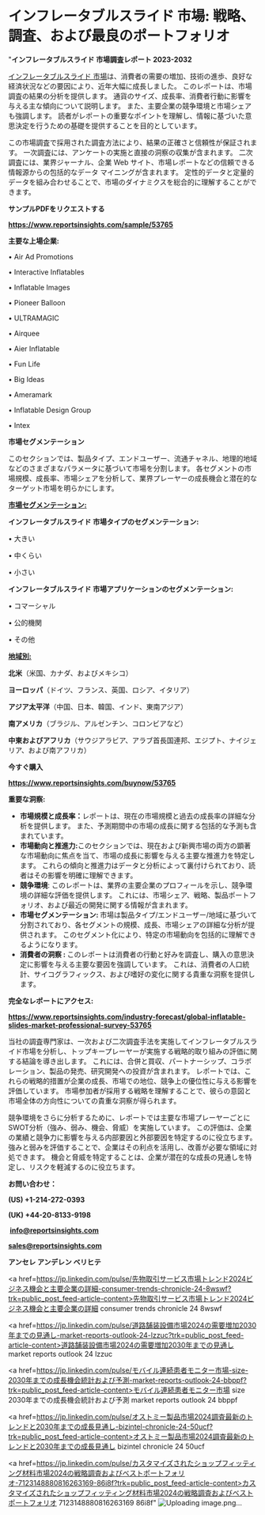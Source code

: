 # インフレータブルスライド 市場: 戦略、調査、および最良のポートフォリオ

"<strong>インフレータブルスライド 市場調査レポート 2023-2032</strong>

<a href=https://www.reportsinsights.com/sample/53765>インフレータブルスライド 市場</a>は、消費者の需要の増加、技術の進歩、良好な経済状況などの要因により、近年大幅に成長しました。 このレポートは、市場調査の結果の分析を提供します。 通貨のサイズ、成長率、消費者行動に影響を与える主な傾向について説明します。 また、主要企業の競争環境と市場シェアも強調します。 読者がレポートの重要なポイントを理解し、情報に基づいた意思決定を行うための基礎を提供することを目的としています。

この市場調査で採用された調査方法により、結果の正確さと信頼性が保証されます。 一次調査には、アンケートの実施と直接の洞察の収集が含まれます。 二次調査には、業界ジャーナル、企業 Web サイト、市場レポートなどの信頼できる情報源からの包括的なデータ マイニングが含まれます。 定性的データと定量的データを組み合わせることで、市場のダイナミクスを総合的に理解することができます。

<strong><b>サンプルPDFをリクエストする</b></strong>

<a href=https://www.reportsinsights.com/sample/53765><strong><u>https://www.reportsinsights.com/sample/53765</u></strong></a>

<strong>主要な上場企業:</strong>

• Air Ad Promotions

• Interactive Inflatables

• Inflatable Images

• Pioneer Balloon

• ULTRAMAGIC

• Airquee

• Aier Inflatable

• Fun Life

• Big Ideas

• Ameramark

• Inflatable Design Group

• Intex

<strong>市場セグメンテーション</strong>

このセクションでは、製品タイプ、エンドユーザー、流通チャネル、地理的地域などのさまざまなパラメータに基づいて市場を分割します。 各セグメントの市場規模、成長率、市場シェアを分析して、業界プレーヤーの成長機会と潜在的なターゲット市場を明らかにします。

<strong><u>市場セグメンテーション</u></strong><strong><u>:</u></strong>

<strong>インフレータブルスライド 市場タイプのセグメンテーション:</strong>

• 大きい

• 中くらい

• 小さい

<strong>インフレータブルスライド 市場アプリケーションのセグメンテーション:</strong>

• コマーシャル

• 公的機関

• その他

<strong><u>地域別</u></strong><strong><u>:</u></strong>

<strong>北米</strong>（米国、カナダ、およびメキシコ）

<strong>ヨーロッパ</strong>（ドイツ、フランス、英国、ロシア、イタリア）

<strong>アジア太平洋</strong>（中国、日本、韓国、インド、東南アジア）

<strong>南アメリカ</strong>（ブラジル、アルゼンチン、コロンビアなど）

<strong>中東およびアフリカ</strong>（サウジアラビア、アラブ首長国連邦、エジプト、ナイジェリア、および南アフリカ）

<strong>今すぐ購入</strong>

<a href=https://www.reportsinsights.com/buynow/53765><strong><u>https://www.reportsinsights.com/buynow/53765</u></strong></a>

<strong>重要な洞察:</strong>
<ul>
  <li><strong>市場規模と成長率：</strong>レポートは、現在の市場規模と過去の成長率の詳細な分析を提供します。 また、予測期間中の市場の成長に関する包括的な予測も含まれています。</li>
  <li><strong>市場動向と推進力:</strong>このセクションでは、現在および新興市場の両方の顕著な市場動向に焦点を当て、市場の成長に影響を与える主要な推進力を特定します。 これらの傾向と推進力はデータと分析によって裏付けられており、読者はその影響を明確に理解できます。</li>
  <li><strong>競争環境</strong>: このレポートは、業界の主要企業のプロフィールを示し、競争環境の詳細な評価を提供します。 これには、市場シェア、戦略、製品ポートフォリオ、および最近の開発に関する情報が含まれます。</li>
  <li><strong>市場セグメンテーション: </strong>市場は製品タイプ/エンドユーザー/地域に基づいて分割されており、各セグメントの規模、成長、市場シェアの詳細な分析が提供されます。 このセグメント化により、特定の市場動向を包括的に理解できるようになります。</li>
  <li><strong>消費者の洞察 : </strong>このレポートは消費者の行動と好みを調査し、購入の意思決定に影響を与える主要な要因を強調しています。 これは、消費者の人口統計、サイコグラフィックス、および嗜好の変化に関する貴重な洞察を提供します。</li>
</ul>
<strong>完全なレポートにアクセス:</strong>

<a href=https://www.reportsinsights.com/industry-forecast/global-inflatable-slides-market-professional-survey-53765><strong><u><b>https://www.reportsinsights.com/industry-forecast/global-inflatable-slides-market-professional-survey-53765</b></u></strong></a>

当社の調査専門家は、一次および二次調査手法を実施してインフレータブルスライド市場を分析し、トップキープレーヤーが実施する戦略的取り組みの評価に関する結論を導き出します。 これには、合併と買収、パートナーシップ、コラボレーション、製品の発売、研究開発への投資が含まれます。 レポートでは、これらの戦略的措置が企業の成長、市場での地位、競争上の優位性に与える影響を評価しています。 市場参加者が採用する戦略を理解することで、彼らの意図と市場全体の方向性についての貴重な洞察が得られます。

競争環境をさらに分析するために、レポートでは主要な市場プレーヤーごとにSWOT分析（強み、弱み、機会、脅威）を実施しています。 この評価は、企業の業績と競争力に影響を与える内部要因と外部要因を特定するのに役立ちます。 強みと弱みを評価することで、企業はその利点を活用し、改善が必要な領域に対処できます。 機会と脅威を特定することは、企業が潜在的な成長の見通しを特定し、リスクを軽減するのに役立ちます。

<strong>お問い合わせ：</strong>

<strong>(US) +1-214-272-0393</strong>

<strong>(UK) +44-20-8133-9198</strong>

<strong> </strong><a href=info@reportsinsights.com><strong><u>info@reportsinsights.com</u></strong></a>

<a href=sales@reportsinsights.com><strong><u>sales@reportsinsights.com</u></strong></a>

<strong>アンセレ アンデレン ベリヒテ</strong>

<a href=https://jp.linkedin.com/pulse/先物取引サービス市場トレンド2024ビジネス機会と主要企業の詳細-consumer-trends-chronicle-24-8wswf?trk=public_post_feed-article-content>先物取引サービス市場トレンド2024ビジネス機会と主要企業の詳細 consumer trends chronicle 24 8wswf</a>

<a href=https://jp.linkedin.com/pulse/道路舗装設備市場2024の需要増加2030年までの見通し-market-reports-outlook-24-lzzuc?trk=public_post_feed-article-content>道路舗装設備市場2024の需要増加2030年までの見通し market reports outlook 24 lzzuc</a>

<a href=https://jp.linkedin.com/pulse/モバイル連続患者モニター市場-size-2030年までの成長機会統計および予測-market-reports-outlook-24-bbppf?trk=public_post_feed-article-content>モバイル連続患者モニター市場 size 2030年までの成長機会統計および予測 market reports outlook 24 bbppf</a>

<a href=https://jp.linkedin.com/pulse/オストミー製品市場2024調査最新のトレンドと2030年までの成長見通し-bizintel-chronicle-24-50ucf?trk=public_post_feed-article-content>オストミー製品市場2024調査最新のトレンドと2030年までの成長見通し bizintel chronicle 24 50ucf</a>

<a href=https://jp.linkedin.com/pulse/カスタマイズされたショップフィッティング材料市場2024の戦略調査およびベストポートフォリオ-7123148880816263169-86i8f?trk=public_post_feed-article-content>カスタマイズされたショップフィッティング材料市場2024の戦略調査およびベストポートフォリオ 7123148880816263169 86i8f</a>"
![Uploading image.png…]()
